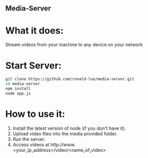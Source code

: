 ## Media-Server

# What it does:

Stream videos from your machine to any device on your network

# Start Server:

```bash
git clone https://github.com/ronald-luo/media-server.git
cd media-server
npm install
node app.js
```

# How to use it:

1. Install the latest version of node (if you don't have it).
1. Upload video files into the media provided folder.
2. Run the server.
3. Access videos at http://www.<your_ip_address>/video/<name_of_video>